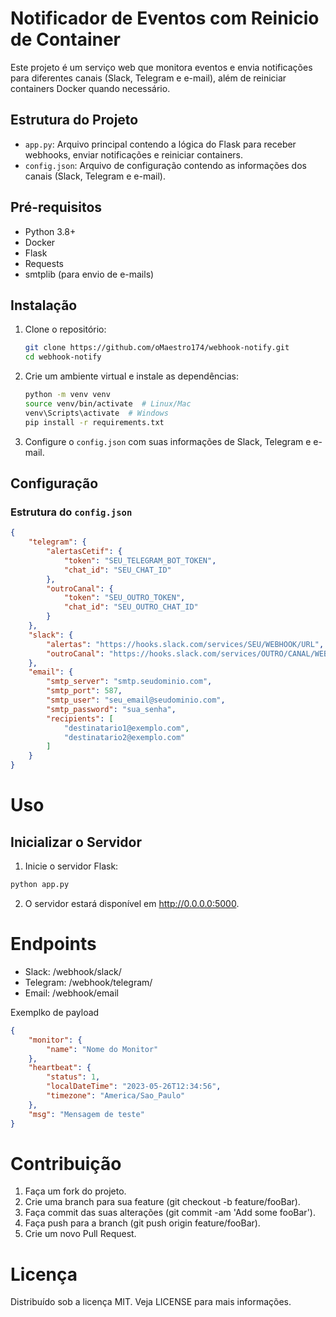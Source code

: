 # Notificador de Eventos com Reinicio de Container

Este projeto é um serviço web que monitora eventos e envia notificações para diferentes canais (Slack, Telegram e e-mail), além de reiniciar containers Docker quando necessário.

## Estrutura do Projeto

- `app.py`: Arquivo principal contendo a lógica do Flask para receber webhooks, enviar notificações e reiniciar containers.
- `config.json`: Arquivo de configuração contendo as informações dos canais (Slack, Telegram e e-mail).

## Pré-requisitos

- Python 3.8+
- Docker
- Flask
- Requests
- smtplib (para envio de e-mails)

## Instalação

1. Clone o repositório:

    ```bash
    git clone https://github.com/oMaestro174/webhook-notify.git
    cd webhook-notify
    ```

2. Crie um ambiente virtual e instale as dependências:

    ```bash
    python -m venv venv
    source venv/bin/activate  # Linux/Mac
    venv\Scripts\activate  # Windows
    pip install -r requirements.txt
    ```

3. Configure o `config.json` com suas informações de Slack, Telegram e e-mail.

## Configuração

### Estrutura do `config.json`

```json
{
    "telegram": {
        "alertasCetif": {
            "token": "SEU_TELEGRAM_BOT_TOKEN",
            "chat_id": "SEU_CHAT_ID"
        },
        "outroCanal": {
            "token": "SEU_OUTRO_TOKEN",
            "chat_id": "SEU_OUTRO_CHAT_ID"
        }
    },
    "slack": {
        "alertas": "https://hooks.slack.com/services/SEU/WEBHOOK/URL",
        "outroCanal": "https://hooks.slack.com/services/OUTRO/CANAL/WEBHOOK"
    },
    "email": {
        "smtp_server": "smtp.seudominio.com",
        "smtp_port": 587,
        "smtp_user": "seu_email@seudominio.com",
        "smtp_password": "sua_senha",
        "recipients": [
            "destinatario1@exemplo.com",
            "destinatario2@exemplo.com"
        ]
    }
}
```

# Uso
## Inicializar o Servidor
1. Inicie o servidor Flask:

```bash
python app.py
```

2. O servidor estará disponível em http://0.0.0.0:5000.

# Endpoints
- Slack: /webhook/slack/<channel>
- Telegram: /webhook/telegram/<channel>
- Email: /webhook/email

Exemplko de payload

```json
{
    "monitor": {
        "name": "Nome do Monitor"
    },
    "heartbeat": {
        "status": 1,
        "localDateTime": "2023-05-26T12:34:56",
        "timezone": "America/Sao_Paulo"
    },
    "msg": "Mensagem de teste"
}

```

# Contribuição
1. Faça um fork do projeto.
2. Crie uma branch para sua feature (git checkout -b feature/fooBar).
3. Faça commit das suas alterações (git commit -am 'Add some fooBar').
4. Faça push para a branch (git push origin feature/fooBar).
5. Crie um novo Pull Request.

# Licença
Distribuído sob a licença MIT. Veja LICENSE para mais informações.